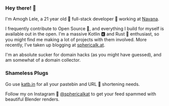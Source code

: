 ### Hey there! 👋
I'm Amogh Lele, a 21 year old 🚀 full-stack developer 🔨 working at [Navana](https://navanatech.in).

I frequently contribute to Open Source 🌿, and everything I build for myself is available out in the open. 
I'm a massive Kotlin 🅺 and Rust 🦀 enthusiast, so you might find me making a lot of projects with them involved.
More recently, I've taken up blogging at [sphericalk.at](https://sphericalk.at).

I'm an absolute sucker for domain hacks (as you might have guessed), and am somewhat of a domain collector.

### Shameless Plugs
Go use [katb.in](https://katb.in) for all your pastebin and URL 🔗 shortening needs.

Follow my on Instagram 🎨 [@sphericalkat](https://www.instagram.com/sphericalkat/) to get your feed spammed with beautiful Blender renders.
